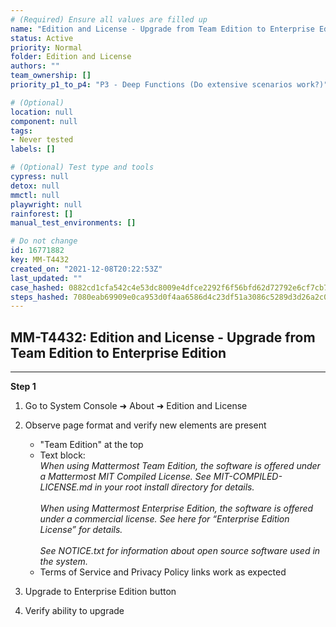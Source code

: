 ```yaml
---
# (Required) Ensure all values are filled up
name: "Edition and License - Upgrade from Team Edition to Enterprise Edition"
status: Active
priority: Normal
folder: Edition and License
authors: ""
team_ownership: []
priority_p1_to_p4: "P3 - Deep Functions (Do extensive scenarios work?)"

# (Optional)
location: null
component: null
tags: 
- Never tested
labels: []

# (Optional) Test type and tools
cypress: null
detox: null
mmctl: null
playwright: null
rainforest: []
manual_test_environments: []

# Do not change
id: 16771882
key: MM-T4432
created_on: "2021-12-08T20:22:53Z"
last_updated: ""
case_hashed: 0882cd1cfa542c4e53dc8009e4dfce2292f6f56bfd62d72792e6cf7cb7aa57a3e622eba3e1484940e7daac35b306cd4f
steps_hashed: 7080eab69909e0ca953d0f4aa6586d4c23df51a3086c5289d3d26a2c076576bfaeb4d2d2280ac98fb5fe4ff199914781
---
```


<!-- (Auto-generated) Based on frontmatter's "key" and "name" -->

## MM-T4432: Edition and License - Upgrade from Team Edition to Enterprise Edition

---

**Step 1**

1. Go to System Console ➜ About ➜ Edition and License

2. Observe page format and verify new elements are present

   - "Team Edition" at the top
   - Text block:
     \
     _When using Mattermost Team Edition, the software is offered under a Mattermost MIT Compiled License. See MIT-COMPILED-LICENSE.md in your root install directory for details.\
     \
     When using Mattermost Enterprise Edition, the software is offered under a commercial license. See here for “Enterprise Edition License” for details.\
     \
     See NOTICE.txt for information about open source software used in the system._
   - Terms of Service and Privacy Policy links work as expected

3. Upgrade to Enterprise Edition button

4. Verify ability to upgrade
